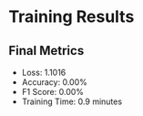 # Training Results

## Final Metrics
- Loss: 1.1016
- Accuracy: 0.00%
- F1 Score: 0.00%
- Training Time: 0.9 minutes
